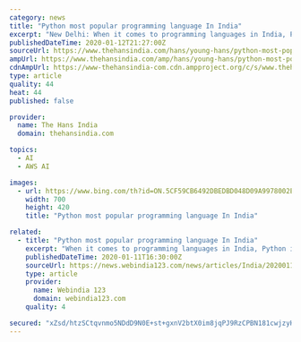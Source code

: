 ```yaml
---
category: news
title: "Python most popular programming language In India"
excerpt: "New Delhi: When it comes to programming languages in India, Python is most popular among the students for its role in Artificial Intelligence (AI) applications ... Other most popular courses are Google Cloud Platform Fundamentals: Core Structure and AWS Fundamentals: Going Cloud Native. As per the recent \"GitHub-State of Octoverse\" report ..."
publishedDateTime: 2020-01-12T21:27:00Z
sourceUrl: https://www.thehansindia.com/hans/young-hans/python-most-popular-programming-language-in-india-596796
ampUrl: https://www.thehansindia.com/amp/hans/young-hans/python-most-popular-programming-language-in-india-596796
cdnAmpUrl: https://www-thehansindia-com.cdn.ampproject.org/c/s/www.thehansindia.com/amp/hans/young-hans/python-most-popular-programming-language-in-india-596796
type: article
quality: 44
heat: 44
published: false

provider:
  name: The Hans India
  domain: thehansindia.com

topics:
  - AI
  - AWS AI

images:
  - url: https://www.bing.com/th?id=ON.5CF59CB6492DBEDBD048D09A9978002E
    width: 700
    height: 420
    title: "Python most popular programming language In India"

related:
  - title: "Python most popular programming language In India"
    excerpt: "When it comes to programming languages in India, Python is most popular among the students for its role in Artificial Intelligence (AI) applications ... Other most popular courses are Google Cloud Platform Fundamentals: Core Structure and AWS Fundamentals: Going Cloud Native. As per the recent \"GitHub-State of Octoverse\" report, Python ranks ..."
    publishedDateTime: 2020-01-11T16:30:00Z
    sourceUrl: https://news.webindia123.com/news/articles/India/20200111/3487928.html
    type: article
    provider:
      name: Webindia 123
      domain: webindia123.com
    quality: 4

secured: "xZsd/htzSCtqvnmo5NDdD9N0E+st+gxnV2btX0im8jqPJ9RzCPBN181cwjzyHboQgU2Ho6kfa3Ao136apq0R/GrehSEO5CnelMP79pj3JWNvZk26mSI1k61LzqxVukOzQhdmOWeRVEWzX4i1x5QhUmWODRUce9MwOtPfzGTvF/OJNCsnzDeL/93Rihs1aLWhPPoUHIBQivL8EyXJu6mqfp+BtyD43auuHxXFjW5phqjP4pOi8zEntoPU6bftBCZarrkQMyk30wuK4KJaWtYjbA==;1XN1d71KulSfEN1JPXx9Bg=="
---
```


